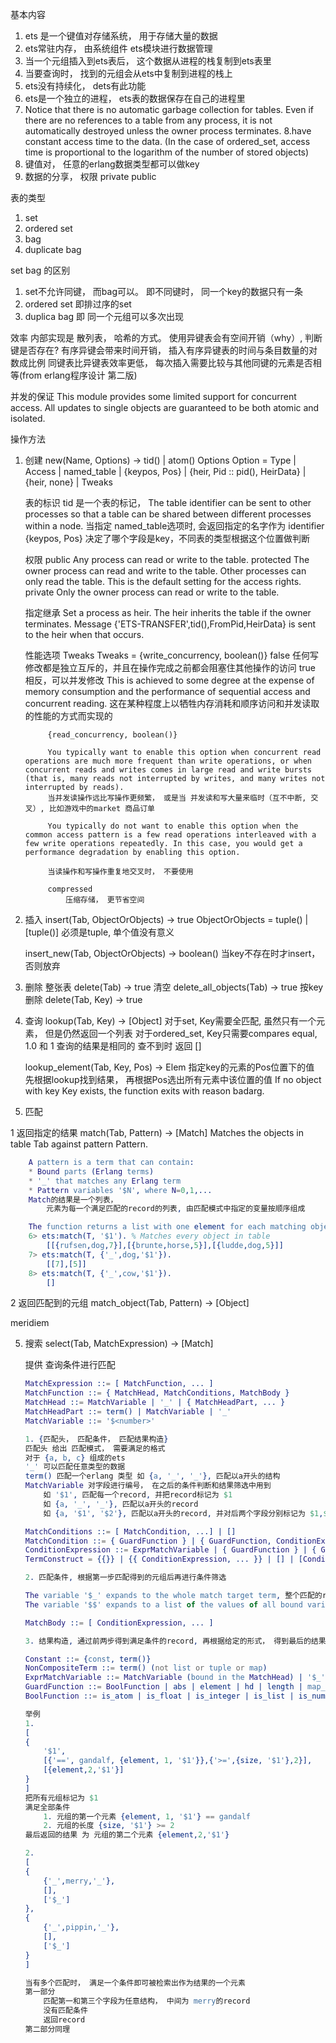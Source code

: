 
基本内容

1. ets 是一个键值对存储系统， 用于存储大量的数据
2. ets常驻内存， 由系统组件 ets模块进行数据管理
3. 当一个元组插入到ets表后， 这个数据从进程的栈复制到ets表里
4. 当要查询时， 找到的元组会从ets中复制到进程的栈上
5. ets没有持续化， dets有此功能
6. ets是一个独立的进程， ets表的数据保存在自己的进程里
7. Notice that there is no automatic garbage collection for tables. Even if there are no references to a table from any process, it is not automatically destroyed unless the owner process terminates.
8.have constant access time to the data. (In the case of ordered_set, access time is proportional to the logarithm of the number of stored objects)
9. 键值对， 任意的erlang数据类型都可以做key
10. 数据的分享，
权限
    private
    public

表的类型
1. set
2. ordered set
3. bag
4. duplicate bag

set bag 的区别
1. set不允许同键， 而bag可以。 即不同键时， 同一个key的数据只有一条
2. ordered set 即排过序的set
3. duplica bag 即 同一个元组可以多次出现

效率
内部实现是 散列表， 哈希的方式。
使用异键表会有空间开销（why）, 判断键是否存在?
有序异键会带来时间开销， 插入有序异键表的时间与条目数量的对数成比例
同键表比异键表效率更低， 每次插入需要比较与其他同键的元素是否相等(from erlang程序设计 第二版)

并发的保证
    This module provides some limited support for concurrent access. All updates to single objects are guaranteed to be both atomic and isolated.


操作方法
1. 创建
    new(Name, Options) -> tid() | atom()
    Options
    Option =
        Type | Access | named_table |
        {keypos, Pos} |
        {heir, Pid :: pid(), HeirData} |
        {heir, none} |
        Tweaks

    表的标识
        tid 是一个表的标记， The table identifier can be sent to other processes so that a table can be shared between different processes within a node.
        当指定 named_table选项时, 会返回指定的名字作为 identifier
        {keypos, Pos} 决定了哪个字段是key，不同表的类型根据这个位置做判断

    权限
        public
            Any process can read or write to the table.
        protected
            The owner process can read and write to the table.
            Other processes can only read the table.
            This is the default setting for the access rights.
        private
            Only the owner process can read or write to the table.

    指定继承
        Set a process as heir. The heir inherits the table if the owner terminates. Message {'ETS-TRANSFER',tid(),FromPid,HeirData} is sent to the heir when that occurs.        

    性能选项 Tweaks
        Tweaks =
            {write_concurrency, boolean()}
                false
                    任何写修改都是独立互斥的，并且在操作完成之前都会阻塞住其他操作的访问
                true
                    相反，可以并发修改
                    This is achieved to some degree at the expense of memory consumption and the performance of sequential access and concurrent reading.
                    这在某种程度上以牺牲内存消耗和顺序访问和并发读取的性能的方式而实现的

            {read_concurrency, boolean()}

            You typically want to enable this option when concurrent read operations are much more frequent than write operations, or when concurrent reads and writes comes in large read and write bursts (that is, many reads not interrupted by writes, and many writes not interrupted by reads).
            当并发读操作远比写操作更频繁， 或是当 并发读和写大量来临时（互不中断, 交叉）, 比如游戏中的market 商品订单

            You typically do not want to enable this option when the common access pattern is a few read operations interleaved with a few write operations repeatedly. In this case, you would get a performance degradation by enabling this option.            

            当读操作和写操作重复地交叉时， 不要使用

            compressed
                压缩存储， 更节省空间


2. 插入
    insert(Tab, ObjectOrObjects) -> true
        ObjectOrObjects = tuple() | [tuple()]
        必须是tuple, 单个值没有意义

    insert_new(Tab, ObjectOrObjects) -> boolean()
        当key不存在时才insert， 否则放弃

3. 删除
    整张表
        delete(Tab) -> true
    清空
        delete_all_objects(Tab) -> true
    按key删除
        delete(Tab, Key) -> true

3. 查询
    lookup(Tab, Key) -> [Object]
        对于set, Key需要全匹配, 虽然只有一个元素， 但是仍然返回一个列表
        对于ordered_set, Key只需要compares equal, 1.0 和 1 查询的结果是相同的
        查不到时 返回 []

    lookup_element(Tab, Key, Pos) -> Elem
        指定key的元素的Pos位置下的值
        先根据lookup找到结果， 再根据Pos选出所有元素中该位置的值
        If no object with key Key exists, the function exits with reason badarg.

3. 匹配

1 返回指定的结果
match(Tab, Pattern) -> [Match]
Matches the objects in table Tab against pattern Pattern.
```erlang
    A pattern is a term that can contain:
    * Bound parts (Erlang terms)
    * '_' that matches any Erlang term
    * Pattern variables '$N', where N=0,1,...
    Match的结果是一个列表，
        元素为每一个满足匹配的record的列表, 由匹配模式中指定的变量按顺序组成

    The function returns a list with one element for each matching object, where each element is an ordered list of pattern variable bindings,
    6> ets:match(T, '$1'). % Matches every object in table
        [[{rufsen,dog,7}],[{brunte,horse,5}],[{ludde,dog,5}]]
    7> ets:match(T, {'_',dog,'$1'}).
        [[7],[5]]
    8> ets:match(T, {'_',cow,'$1'}).
        []
```
2 返回匹配到的元组
match_object(Tab, Pattern) -> [Object]

meridiem 

5. 搜索
    select(Tab, MatchExpression) -> [Match]

    提供 查询条件进行匹配
    ```erlang
    MatchExpression ::= [ MatchFunction, ... ]
    MatchFunction ::= { MatchHead, MatchConditions, MatchBody }
    MatchHead ::= MatchVariable | '_' | { MatchHeadPart, ... }
    MatchHeadPart ::= term() | MatchVariable | '_'
    MatchVariable ::= '$<number>'

    1. {匹配头， 匹配条件， 匹配结果构造}
    匹配头 给出 匹配模式， 需要满足的格式
    对于 {a, b, c} 组成的ets
    '_' 可以匹配任意类型的数据
    term() 匹配一个erlang 类型 如 {a, '_', '_'}, 匹配以a开头的结构
    MatchVariable 对字段进行编号， 在之后的条件判断和结果筛选中用到
        如 '$1', 匹配每一个record, 并把record标记为 $1
        如 {a, '_', '_'}, 匹配以a开头的record
        如 {a, '$1', '$2'}, 匹配以a开头的record, 并对后两个字段分别标记为 $1,$2

    MatchConditions ::= [ MatchCondition, ...] | []
    MatchCondition ::= { GuardFunction } | { GuardFunction, ConditionExpression, ... }
    ConditionExpression ::= ExprMatchVariable | { GuardFunction } | { GuardFunction, ConditionExpression, ... } | TermConstruct
    TermConstruct = {{}} | {{ ConditionExpression, ... }} | [] | [ConditionExpression, ...] | #{} | #{term() => ConditionExpression, ...} | NonCompositeTerm | Constant

    2. 匹配条件, 根据第一步匹配得到的元组后再进行条件筛选

    The variable '$_' expands to the whole match target term, 整个匹配的record
    The variable '$$' expands to a list of the values of all bound variables in order (that is, ['$1','$2', ...]). 刚刚绑定的变量的列表

    MatchBody ::= [ ConditionExpression, ... ]

    3. 结果构造, 通过前两步得到满足条件的record, 再根据给定的形式， 得到最后的结果

    Constant ::= {const, term()}
    NonCompositeTerm ::= term() (not list or tuple or map)
    ExprMatchVariable ::= MatchVariable (bound in the MatchHead) | '$_' | '$$'
    GuardFunction ::= BoolFunction | abs | element | hd | length | map_get | map_size | node | round | size | bit_size | tl | trunc | '+' | '-' | '*' | 'div' | 'rem' | 'band' | 'bor' | 'bxor' | 'bnot' | 'bsl' | 'bsr' | '>' | '>=' | '<' | '=<' | '=:=' | '==' | '=/=' | '/=' | self
    BoolFunction ::= is_atom | is_float | is_integer | is_list | is_number | is_pid | is_port | is_reference | is_tuple | is_map | map_is_key | is_binary | is_function | is_record | 'and' | 'or' | 'not' | 'xor' | 'andalso' | 'orelse'

    举例
    1.
    [
    {  
        '$1',
        [{'==', gandalf, {element, 1, '$1'}},{'>=',{size, '$1'},2}],
        [{element,2,'$1'}]
    }
    ]
    把所有元组标记为 $1
    满足全部条件
        1. 元组的第一个元素 {element, 1, '$1'} == gandalf
        2. 元组的长度 {size, '$1'} >= 2
    最后返回的结果 为 元组的第二个元素 {element,2,'$1'}

    2.
    [
    {
        {'_',merry,'_'},
        [],
        ['$_']
    },
    {
        {'_',pippin,'_'},
        [],
        ['$_']
    }
    ]

    当有多个匹配时， 满足一个条件即可被检索出作为结果的一个元素
    第一部分
        匹配第一和第三个字段为任意结构， 中间为 merry的record
        没有匹配条件
        返回record
    第二部分同理

    ```
